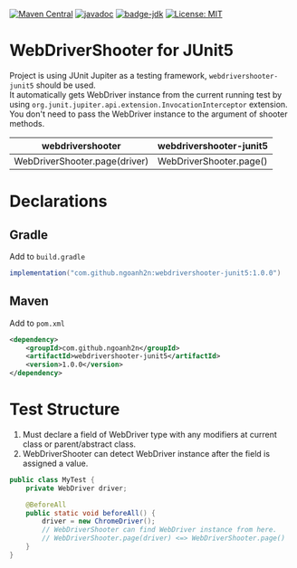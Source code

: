 [![Maven Central](https://maven-badges.herokuapp.com/maven-central/com.github.ngoanh2n/webdrivershooter-junit5/badge.svg)](https://maven-badges.herokuapp.com/maven-central/com.github.ngoanh2n/webdrivershooter-junit5)
[![javadoc](https://javadoc.io/badge2/com.github.ngoanh2n/webdrivershooter-junit5/javadoc.svg)](https://javadoc.io/doc/com.github.ngoanh2n/webdrivershooter-junit5)
[![badge-jdk](https://img.shields.io/badge/jdk-8-blue.svg)](http://www.oracle.com/technetwork/java/javase/downloads/index.html)
[![License: MIT](https://img.shields.io/badge/License-MIT-blueviolet.svg)](https://opensource.org/licenses/MIT)

# WebDriverShooter for JUnit5
Project is using JUnit Jupiter as a testing framework, `webdrivershooter-junit5` should be used.<br>
It automatically gets WebDriver instance from the current running test by using `org.junit.jupiter.api.extension.InvocationInterceptor` extension.<br>
You don't need to pass the WebDriver instance to the argument of shooter methods.

| webdrivershooter   	        | webdrivershooter-junit5 |
|---	                        |---	                  |
| WebDriverShooter.page(driver) | WebDriverShooter.page() |

# Declarations
## Gradle
Add to `build.gradle`
```gradle
implementation("com.github.ngoanh2n:webdrivershooter-junit5:1.0.0")
```

## Maven
Add to `pom.xml`
```xml
<dependency>
    <groupId>com.github.ngoanh2n</groupId>
    <artifactId>webdrivershooter-junit5</artifactId>
    <version>1.0.0</version>
</dependency>
```

# Test Structure
1. Must declare a field of WebDriver type with any modifiers at current class or parent/abstract class.
2. WebDriverShooter can detect WebDriver instance after the field is assigned a value.

```java
public class MyTest {
    private WebDriver driver;

    @BeforeAll
    public static void beforeAll() {
        driver = new ChromeDriver();
        // WebDriverShooter can find WebDriver instance from here.
        // WebDriverShooter.page(driver) <=> WebDriverShooter.page()
    }
}
```
